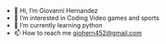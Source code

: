 - 👋 Hi, I’m Giovanni Hernandez
- 👀 I’m interested in Coding Video games and sports
- 🌱 I’m currently learning python
- 📫 How to reach me giohern452@gmail.com
